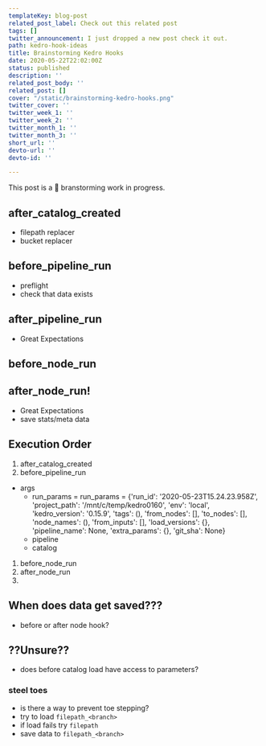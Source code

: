 ```yaml
---
templateKey: blog-post
related_post_label: Check out this related post
tags: []
twitter_announcement: I just dropped a new post check it out.
path: kedro-hook-ideas
title: Brainstorming Kedro Hooks
date: 2020-05-22T22:02:00Z
status: published
description: ''
related_post_body: ''
related_post: []
cover: "/static/brainstorming-kedro-hooks.png"
twitter_cover: ''
twitter_week_1: ''
twitter_week_2: ''
twitter_month_1: ''
twitter_month_3: ''
short_url: ''
devto-url: ''
devto-id: ''

---
```

This post is a 🧠 branstorming work in progress.

## after_catalog_created

* filepath replacer
* bucket replacer

## before_pipeline_run

* preflight
* check that data exists

## after_pipeline_run

* Great Expectations

## before_node_run

## after_node_run!

* Great Expectations
* save stats/meta data

## Execution Order

1. after_catalog_created
2. before_pipeline_run

* args
  * run_params = run_params = {'run_id': '2020-05-23T15.24.23.958Z', 'project_path': '/mnt/c/temp/kedro0160', 'env': 'local', 'kedro_version': '0.15.9', 'tags': (), 'from_nodes': \[\], 'to_nodes': \[\], 'node_names': (), 'from_inputs': \[\], 'load_versions': {}, 'pipeline_name': None, 'extra_params': {}, 'git_sha': None}
  * pipeline
  * catalog

1. before_node_run
2. after_node_run
3. 

## When does data get saved???

* before or after node hook?

## ??Unsure??

* does before  catalog load have access to parameters?

### steel toes

* is there a way to prevent toe stepping?
* try to load `filepath_<branch>`
* if load fails try `filepath`
* save data to `filepath_<branch>`